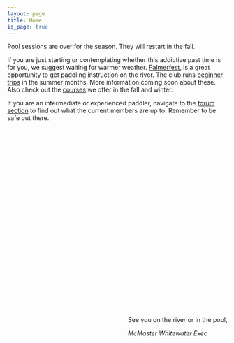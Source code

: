 ```yaml
---
layout: page
title: Home
is_page: true
---
```


 
 
Pool sessions are over for the season. They will  restart in the fall.

If you are just starting or contemplating whether this addictive past time is for you, we suggest waiting for warmer weather. [Palmerfest](http://paddlerco-op.com/content/make-reservation-0), is a great opportunity to get paddling instruction on the river.  The club runs [beginner trips](http://www2.mcmasterwhitewater.ca/trips.html) in the summer months. More information coming soon about these. Also check out the [courses](courses.html) we offer in the fall and winter. 

If you are an intermediate or experienced paddler, navigate to the [forum section](http://mcmasterwhitewater.ca/forum) to find out what the current members are up to. Remember to be safe out there.
 

<!-- ++Rotating images++ -->

<script src="js/jquery.js">
</script>
<script src="js/picasa.js">
</script>
<script src="js/rotateIndexImage.js">
</script>
<!-- ++End of image Rotating images++ -->                	

 
<div id='pictureDiv' style='margin:0 auto;height:400px;width:800px;'><img id='picture' style='position:relative;'/>
</div>
<br/>
<div style='float:right;'>
<p>See you on the river or in the pool,</p>
<i>McMaster Whitewater Exec</i>
</div>




